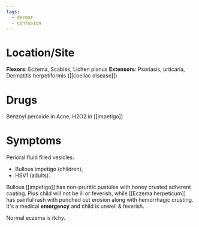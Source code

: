 ```yaml
---
tags:
  - dermat
  - confusion
---
```

# Location/Site
**Flexors**: Eczema, Scabies, Lichen planus
**Extensors**: Psoriasis, urticaria, Dermatitis herpetiformis ([[coeliac disease]])

# Drugs
Benzoyl peroxide in Acne, H2O2 in [[impetigo]]

# Symptoms
Perioral fluid filled vesicles: 
- Bullous impetigo (children), 
- HSV1 (adults).

Bullous [[impetigo]] has non-pruritic pustules with honey crusted adherent coating. Plus child will not be ill or feverish, while [[Eczema herpeticum]] has painful rash with punched out erosion along with hemorrhagic crusting. It's a medical **emergency** and child is unwell & feverish. 

Normal eczema is itchy. 